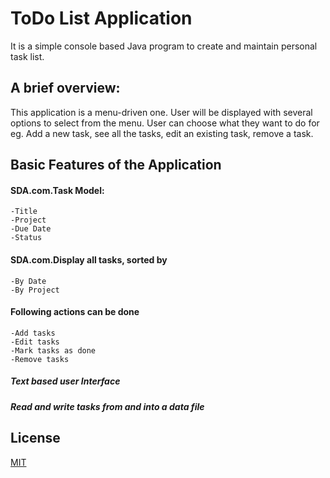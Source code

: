 # ToDo List Application

 It is a simple console based Java program to create and maintain personal task list.

## A brief overview:

This application is a menu-driven one. User will be displayed with several options to select from the menu.
User can choose what they want to do for eg. Add a new task, see all the tasks, edit an existing task, remove a task.
 
## Basic Features of the Application

#### SDA.com.Task Model:
    -Title
    -Project
    -Due Date
    -Status
#### SDA.com.Display all tasks, sorted by
    -By Date
    -By Project
    
#### Following actions can be done
    -Add tasks
    -Edit tasks
    -Mark tasks as done
    -Remove tasks
    
##### Text based user Interface
##### Read and write tasks from and into a data file
     
## License
[MIT](https://choosealicense.com/licenses/mit/)


